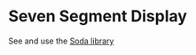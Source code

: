 Seven Segment Display
=====================

See and use the [Soda library](https://github.com/fabiantheblind/Soda)  